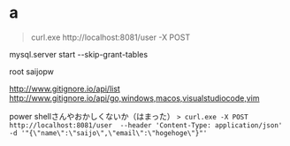 # a


> curl.exe http://localhost:8081/user -X POST

mysql.server start --skip-grant-tables

root saijopw

http://www.gitignore.io/api/list
http://www.gitignore.io/api/go,windows,macos,visualstudiocode,vim

power shellさんやおかしくないか（はまった）
`> curl.exe -X POST http://localhost:8081/user  --header 'Content-Type: application/json' -d '"{\"name\":\"saijo\",\"email\":\"hogehoge\"}"'`
